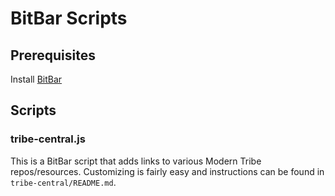 # BitBar Scripts

## Prerequisites

Install [BitBar](https://getbitbar.com/)

## Scripts

### tribe-central.js

This is a BitBar script that adds links to various Modern Tribe repos/resources. Customizing is fairly easy and instructions can be found in `tribe-central/README.md`.
